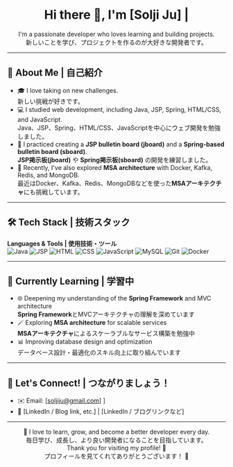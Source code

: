 <h1 align="center">Hi there 👋, I'm [Solji Ju] |</h1>

<p align="center">
  I'm a passionate developer who loves learning and building projects.<br>
  新しいことを学び、プロジェクトを作るのが大好きな開発者です。
</p>

---

## 🌱 About Me | 自己紹介

- 🎓 I love taking on new challenges.<br>
  新しい挑戦が好きです。
- 💻 I studied web development, including Java, JSP, Spring, HTML/CSS, and JavaScript.<br>
  Java、JSP、Spring、HTML/CSS、JavaScriptを中心にウェブ開発を勉強しました。
- 📝 I practiced creating a **JSP bulletin board (jboard)** and a **Spring-based bulletin board (sboard)**.<br>
  **JSP掲示板(jboard)** や **Spring掲示板(sboard)** の開発を練習しました。
- 🚀 Recently, I've also explored **MSA architecture** with Docker, Kafka, Redis, and MongoDB.<br>
  最近はDocker、Kafka、Redis、MongoDBなどを使った**MSAアーキテクチャ**にも挑戦しています。

---

## 🛠️ Tech Stack | 技術スタック

**Languages & Tools | 使用技術・ツール**  
![Java](https://img.shields.io/badge/Java-007396?style=flat&logo=java&logoColor=white)
![JSP](https://img.shields.io/badge/JSP-00599C?style=flat&logo=apachetomcat&logoColor=white)
![HTML](https://img.shields.io/badge/HTML5-E34F26?style=flat&logo=html5&logoColor=white)
![CSS](https://img.shields.io/badge/CSS3-1572B6?style=flat&logo=css3&logoColor=white)
![JavaScript](https://img.shields.io/badge/JavaScript-F7DF1E?style=flat&logo=javascript&logoColor=black)
![MySQL](https://img.shields.io/badge/MySQL-4479A1?style=flat&logo=mysql&logoColor=white)
![Git](https://img.shields.io/badge/Git-F05032?style=flat&logo=git&logoColor=white)
![Docker](https://img.shields.io/badge/Docker-2496ED?style=flat&logo=docker&logoColor=white)

---

## 🌟 Currently Learning | 学習中

- 🌐 Deepening my understanding of the **Spring Framework** and MVC architecture<br>
  **Spring Framework**とMVCアーキテクチャの理解を深めています
- 🪄 Exploring **MSA architecture** for scalable services<br>
  **MSAアーキテクチャ**によるスケーラブルなサービス構築を勉強中
- 📊 Improving database design and optimization<br>
  データベース設計・最適化のスキル向上に取り組んでいます

---

## 🤝 Let's Connect! | つながりましょう！

- ✉️ Email: [soljiju@gmail.com] ]
- 💼 [LinkedIn / Blog link, etc.] | [LinkedIn / ブログリンクなど]

---

<p align="center">
  🌟 I love to learn, grow, and become a better developer every day.<br>
  毎日学び、成長し、より良い開発者になることを目指しています。<br>
  Thank you for visiting my profile! 🙏<br>
  プロフィールを見てくれてありがとうございます！ 🙏
</p>
